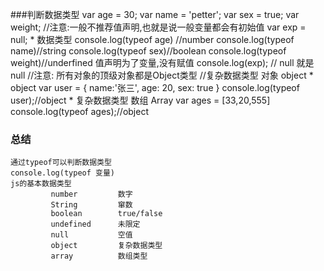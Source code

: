 ###判断数据类型
			var age = 30;
			var name = 'petter';
			var sex = true;
			var weight; //注意:一般不推荐值声明,也就是说一般变量都会有初始值
			var exp = null;
		* 数据类型
			console.log(typeof age) //number
			console.log(typeof name)//string
			console.log(typeof sex)//boolean
			console.log(typeof weight)//underfined 值声明为了变量,没有赋值
			console.log(exp);  // null 就是null 
			//注意: 所有对象的顶级对象都是Object类型
			//复杂数据类型  对象 object
		* object
			var user = {
				name:'张三',
				age: 20,
				sex: true
			}
			console.log(typeof user);//object
		* 复杂数据类型 数组 Array
			var ages = [33,20,555]
			console.log(typeof ages);//object
### 总结
	通过typeof可以判断数据类型
	console.log(typeof 变量)
	js的基本数据类型
			 number 		数字
			 String  		窜数
			 boolean 		true/false
			 undefined		未限定
			 null			空值
			 object 		复杂数据类型
			 array			数组类型